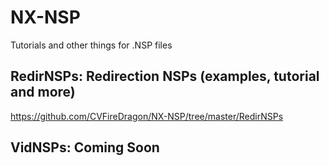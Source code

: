 # NX-NSP
Tutorials and other things for .NSP files

## RedirNSPs: Redirection NSPs (examples, tutorial and more)

https://github.com/CVFireDragon/NX-NSP/tree/master/RedirNSPs

## VidNSPs: Coming Soon
